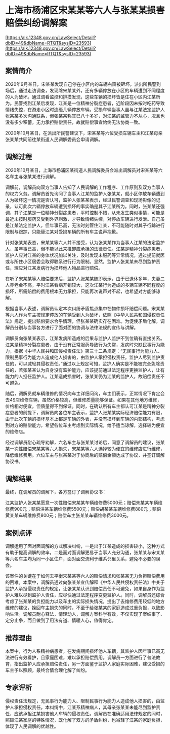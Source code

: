 # 上海市杨浦区宋某某等六人与张某某损害赔偿纠纷调解案 

[https://alk.12348.gov.cn/LawSelect/Detail?dbID=49&dbName=RTQT&sysID=23593](https://alk.12348.gov.cn/LawSelect/Detail?dbID=49&dbName=RTQT&sysID=23593) 


## 案情简介 

2020年9月某日，宋某某发现自己停在小区内的车辆右窗被砸坏。派出所民警到场后，通过走访调查，发现除宋某某外，还有多辆停放在小区的车辆遭到不同程度的人为破坏。通过调看监控和排摸发现，这些车辆的损坏皆是住在小区内江某所为。民警找到江某后发现，江某是一位精神分裂症患者，近阶段因未按时吃药导致情绪失控，在游走小区时连砸几辆停放车辆。受损车辆当事人虽与江某法定监护人张某某多次沟通联系，但张某某称其已八十多岁，对江某的监管力不从心，况且也没有多少积蓄，无力承担赔偿责任，故就赔偿事宜始终无法协商一致。 
 
2020年10月某日，在派出所民警建议下，宋某某等六位受损车辆车主和江某母亲张某某共同前往某街道人民调解委员会申请调解。 

## 调解过程 

2020年10月某日，上海市杨浦区某街道人民调解委员会派出调解员对宋某某等六名车主与张某某进行调解。 
 
调解前，调解员向双方当事人告知了人民调解的工作程序、工作原则及双方当事人的权力义务。调解员首先询问了当事人江某的监护人张某某，就小区停放车辆遭到人为破坏这一情况是否认可，监护人张某某表示，经过民警调查和现场影像的记录，认可此次六辆停放车辆遭到损坏的事实确是其子江某所为。同时，张某某还强调，其子江某是一位精神分裂症患者，平时控制不错，从未发生类似事情，可能是最近未按时服药又受到外界刺激，才导致情绪失控，对停放车辆进行发泄。自己虽是江某法定监护人，但年事已高，无法时刻管住江某，不可能随时对其子行踪进行限制与跟踪，只能替江某对受损车辆的所有车主说声抱歉。 
 
针对张某某表态，宋某某等六人并不接受，认为张某某作为当事人江某的法定监护人，虽年事已高，但不能以此来推卸应承担的法律责任。江某是精神分裂症患者，监护人应对江某的身体状况加以关注，及时发现未服药等异常情况，通过提前就医或与所住小区居委会取得联系进行行为限制。显然，监护人张某某未尽到监护责任，理应对江某发病行为损坏他人物品进行赔偿。 
 
在听了宋某某等人赔偿要求后，监护人张某某随即表示，由于已退休多年，夫妻二人养老金不高，平时江某看病开销较大，这次江某行为造成的多辆车辆不同程度的损坏，所需赔偿的费用根本无力承担，只能再次说声对不起，也希望对方能够谅解。 
 
根据当事人表述，调解员认定本次纠纷矛盾焦点集中在物件损坏赔偿问题。宋某某等六人作为车主按规定停放的车辆受到人为破坏，依照《中华人民共和国侵权责任法》规定，提出赔偿要求合乎情理，但张某某确实存在困难。为促使矛盾化解，调解员分别与当事各方进行了面对面的协调与法律法规的宣传与讲解。 
 
调解员向张某某表示，江某发病所造成的后果与监护人监护不到位确有直接关系。江某是精神分裂症患者，由于没有正常服药导致行为失常，发病时欠缺民事行为能力，根据《中华人民共和国侵权责任法》第三十二条规定：“无民事行为能力人、限制民事行为能力人造成他人损害的，由监护人承担侵权责任。监护人尽到监护责任的，可以减轻其侵权责任。”通过以上规定可知，监护人确实是不能被完全免除责任的，若张某某认为自身没有监护能力，应该提前通过法定程序更换监护人，让有能力的人担任监护人。江某造成损害时，张某某仍为江某的监护人，故赔偿责任不可避免。 
 
随后，调解员就车辆维修的情况向车主详细问询，车主们表示，正常情况下肯定会去4S店维修车辆，虽然价格较高，但维修质量能够保证。如果在其他地方维修，价格相对便宜，但质量得不到保证。同时，在确认所有车主都认可江某是精神分裂症患者的前提下，调解员向各位车主表示，监护人张某某实际经济赔偿能力有限，由于此次车辆的损坏基本上都是车辆的外表，并没有损坏到车辆的内部结构，考虑到对方的赔偿能力，希望各位车主考虑到实际情况，给予适当谅解，选择较为便宜的维修店。 
 
经过调解员耐心疏导劝解，六名车主与张某某讨论后，同意了调解员的建议，张某某一次性赔偿宋某某等六人损失，宋某某等六人选择较为便宜的维修店进行维修，降低维修费用。六位车主与张某某对于协商后的赔偿金额达成了协议，并签订调解协议书。 

## 调解结果 

 
 
 
最终，在调解员的调解下，各方签订了调解协议书： 
 
江某监护人张某某愿意一次性赔偿宋某某车辆维修费5000元；赔偿朱某某车辆维修费900元；赔偿洪某车辆维修费5500元；赔偿胡某某车辆维修费880元；赔偿黄某某车辆维修费800元；赔偿车主张某某车辆维修费3000元。 
 
 
 

## 案例点评 

调解运用了面对面调解的方式解决纠纷，一是出于江某造成的损害较小，这种方式有助于提高调解的效率，二是面对面调解更易于当事人充分沟通，张某某与宋某某等六名车主均为同一小区住户，面对面交流利于维系邻里关系，避免不必要的误会。 
 
该案件的关键在于如何去平衡宋某某等六人的赔偿请求和张某某无力负担赔偿费用的困难。本案中，调解员通过向张某某宣传解释《中华人民共侵权责任法》中关于监护人承担侵权责任的规定，让张某某认识到赔偿责任不可避免，如果自身作为监护人难以尽到监护人责任，应尽快通过法定程序变更监护人。同时，调解员还综合考虑了张某某的负担能力以及车主的实际损失情况，提出了去维修费用较低的地方维修的建议，挽回车主损失的同时，不至于给张某某的家庭造成过重负担，以致影响生活。调解员耐心释法，情理动人，调解方案科学有效，不仅实现了案结事了、定分止争，而且做到了用法有道、情暖人心，值得肯定。 

## 推荐理由 

本案中，行为人系精神病患者，在发病期间损坏他人车辆，其监护人因年事已高无法进行有效看护，且家庭困难，难以承担赔偿费用。调解员一方面进行了普法教育，指出监护人应承担赔偿责任，另一方面鉴于监护人家庭实际困难，建议受损的车主予以照顾，最终合情合理化解了纠纷。 

## 专家评析 

侵权责任法规定，无民事行为能力人、限制民事行为能力人造成他人损害的，由监护人承担侵权责任。本纠纷中，江某系精神病人，其母亲张某某未能尽到监护责任，应该承担江某损害他人车辆的侵权责任。调解员在准确适用法律规定的同时，照顾江某家庭的特殊情况，既化解了双方的矛盾纠纷，也减轻了江某的家庭负担，体现了人民调解的优越性。 
